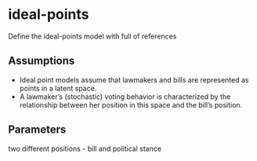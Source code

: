 # ideal-points
Define the ideal-points model with full of references

## Assumptions
- Ideal point models assume that lawmakers and bills are represented as points in a latent space.
- A lawmaker’s (stochastic) voting behavior is characterized by the relationship between her position in
this space and the bill’s position.

## Parameters
two different positions - bill and political stance
